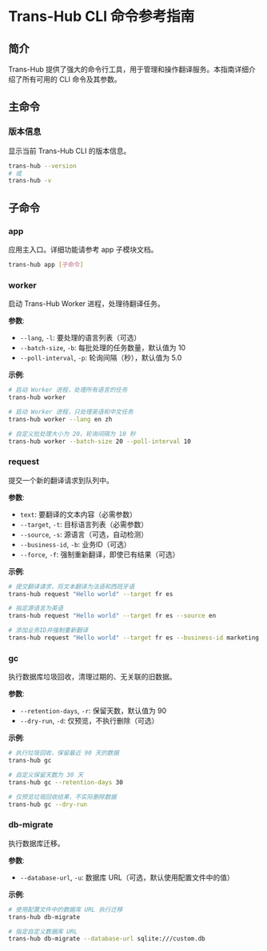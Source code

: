 # Trans-Hub CLI 命令参考指南

## 简介
Trans-Hub 提供了强大的命令行工具，用于管理和操作翻译服务。本指南详细介绍了所有可用的 CLI 命令及其参数。

## 主命令

### 版本信息
显示当前 Trans-Hub CLI 的版本信息。

```bash
trans-hub --version
# 或
trans-hub -v
```

## 子命令

### app
应用主入口。详细功能请参考 app 子模块文档。

```bash
trans-hub app [子命令]
```

### worker
启动 Trans-Hub Worker 进程，处理待翻译任务。

**参数**:
- `--lang`, `-l`: 要处理的语言列表（可选）
- `--batch-size`, `-b`: 每批处理的任务数量，默认值为 10
- `--poll-interval`, `-p`: 轮询间隔（秒），默认值为 5.0

**示例**:
```bash
# 启动 Worker 进程，处理所有语言的任务
trans-hub worker

# 启动 Worker 进程，只处理英语和中文任务
trans-hub worker --lang en zh

# 自定义批处理大小为 20，轮询间隔为 10 秒
trans-hub worker --batch-size 20 --poll-interval 10
```

### request
提交一个新的翻译请求到队列中。

**参数**:
- `text`: 要翻译的文本内容（必需参数）
- `--target`, `-t`: 目标语言列表（必需参数）
- `--source`, `-s`: 源语言（可选，自动检测）
- `--business-id`, `-b`: 业务ID（可选）
- `--force`, `-f`: 强制重新翻译，即使已有结果（可选）

**示例**:
```bash
# 提交翻译请求，将文本翻译为法语和西班牙语
trans-hub request "Hello world" --target fr es

# 指定源语言为英语
trans-hub request "Hello world" --target fr es --source en

# 添加业务ID并强制重新翻译
trans-hub request "Hello world" --target fr es --business-id marketing --force
```

### gc
执行数据库垃圾回收，清理过期的、无关联的旧数据。

**参数**:
- `--retention-days`, `-r`: 保留天数，默认值为 90
- `--dry-run`, `-d`: 仅预览，不执行删除（可选）

**示例**:
```bash
# 执行垃圾回收，保留最近 90 天的数据
trans-hub gc

# 自定义保留天数为 30 天
trans-hub gc --retention-days 30

# 仅预览垃圾回收结果，不实际删除数据
trans-hub gc --dry-run
```

### db-migrate
执行数据库迁移。

**参数**:
- `--database-url`, `-u`: 数据库 URL（可选，默认使用配置文件中的值）

**示例**:
```bash
# 使用配置文件中的数据库 URL 执行迁移
trans-hub db-migrate

# 指定自定义数据库 URL
trans-hub db-migrate --database-url sqlite:///custom.db
```
